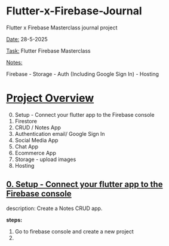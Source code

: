 # Flutter-x-Firebase-Journal
Flutter x Firebase Masterclass journal project

<ins>Date:</ins> 28-5-2025

<ins>Task:</ins> Flutter Firebase Masterclass

<ins>Notes:</ins>

Firebase - Storage - Auth (Including Google Sign In) - Hosting

# <ins>Project Overview</ins>
0. Setup - Connect your flutter app to the Firebase console
1. Firestore
2. CRUD / Notes App
3. Authentication email/ Google Sign In 
4. Social Media App
5. Chat App
6. Ecommerce App
7. Storage - upload images
8. Hosting

## <ins>0. Setup - Connect your flutter app to the Firebase console</ins>
description: Create a Notes CRUD app.

**steps:**
  1. Go to firebase console and create a new project
  2. 
      
